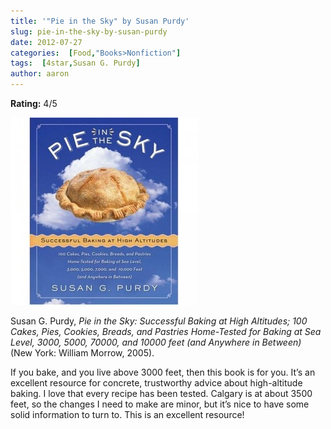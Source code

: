 ```yaml
---
title: '"Pie in the Sky" by Susan Purdy'
slug: pie-in-the-sky-by-susan-purdy
date: 2012-07-27
categories:  [Food,"Books>Nonfiction"]
tags:  [4star,Susan G. Purdy]
author: aaron
---
```


**Rating:** 4/5

![Book cover](cover9-300x300.jpg "Pie in the Sky")

Susan G. Purdy, *Pie in the Sky: Successful Baking at High Altitudes; 100 Cakes, Pies, Cookies, Breads, and Pastries Home-Tested for Baking at Sea Level, 3000, 5000, 70000, and 10000 feet (and Anywhere in Between)* (New York: William Morrow, 2005).

If you bake, and you live above 3000 feet, then this book is for you. It’s an excellent resource for concrete, trustworthy advice about high-altitude baking. I love that every recipe has been tested. Calgary is at about 3500 feet, so the changes I need to make are minor, but it’s nice to have some solid information to turn to. This is an excellent resource!
